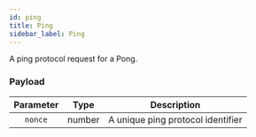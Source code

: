 ```yaml
---
id: ping
title: Ping
sidebar_label: Ping
---
```


<!----------------------------------------------------------------------------->
<!-------------------- THIS MARKDOWN FILE IS AUTOGENERATED -------------------->
<!----------------------------------------------------------------------------->

A ping protocol request for a Pong.

### Payload

| Parameter | Type   |            Description            |
|:---------:|--------|:---------------------------------:|
| `nonce`   | number | A unique ping protocol identifier |
